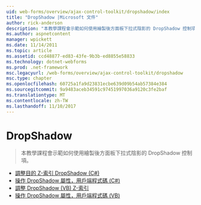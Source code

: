 ```yaml
---
uid: web-forms/overview/ajax-control-toolkit/dropshadow/index
title: "DropShadow |Microsoft 文件"
author: rick-anderson
description: "本教學課程會示範如何使用繪製後方面板下拉式陰影的 DropShadow 控制項。"
ms.author: aspnetcontent
manager: wpickett
ms.date: 11/14/2011
ms.topic: article
ms.assetid: ccd48877-ed83-43fe-9b3b-ed8855e58833
ms.technology: dotnet-webforms
ms.prod: .net-framework
msc.legacyurl: /web-forms/overview/ajax-control-toolkit/dropshadow
msc.type: chapter
ms.openlocfilehash: 60725a1fa9d23831ecbe639d09b54ab57384e384
ms.sourcegitcommit: 9a9483aceb34591c97451997036a9120c3fe2baf
ms.translationtype: MT
ms.contentlocale: zh-TW
ms.lasthandoff: 11/10/2017
---
```

<a name="dropshadow"></a>DropShadow
====================
> 本教學課程會示範如何使用繪製後方面板下拉式陰影的 DropShadow 控制項。


- [調整目的 Z-索引 DropShadow (C#)](adjusting-the-z-index-of-a-dropshadow-cs.md)
- [操作 DropShadow 屬性，用戶端程式碼 (C#)](manipulating-dropshadow-properties-from-client-code-cs.md)
- [調整 DropShadow (VB) Z-索引](adjusting-the-z-index-of-a-dropshadow-vb.md)
- [操作 DropShadow 屬性，用戶端程式碼 (VB)](manipulating-dropshadow-properties-from-client-code-vb.md)
